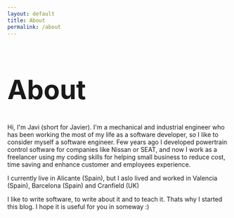 ```yaml
---
layout: default
title: About
permalink: /about
---
```

<style>
  .a1:link {color: #403F3F; text-decoration: none;}
  .a1:visited {color: #403F3F; text-decoration: none;}
  .a1:hover {color: gray; text-decoration: none;}
  .a1:active {color: #403F3F; text-decoration: none;}
  .button1 { border: 2px solid #5189C5; color: #5189C5; padding: 16px 16px; text-align: center; text-decoration: none; display: inline-block;font-size: 16px; transition-duration: 0.4s; cursor: pointer; border-radius:25%/30px; background-color: #F4F4F4}
  .button1:hover {border: 2px solid #5189C5; color: white; padding: 16px 16px; text-align: center; text-decoration: none; display: inline-block;font-size: 16px; transition-duration: 0.4s; cursor: pointer; border-radius:25%/30px; background-color: #5189C5}
  .button2 { border: 2px solid pink; color: pink; padding: 16px 16px; text-align: center; text-decoration: none; display: inline-block;font-size: 16px; transition-duration: 0.4s; cursor: pointer; border-radius:25%/30px; background-color: #F4F4F4}
  .button2:hover {border: 2px solid pink; color: white; padding: 16px 16px; text-align: center; text-decoration: none; display: inline-block;font-size: 16px; transition-duration: 0.4s; cursor: pointer; border-radius:25%/30px; background-color: pink}
</style>
<body>
<h1 style="font-size: 60px"><b>About</b></h1>
<p>Hi, I'm Javi (short for Javier). I'm a mechanical and industrial engineer who has been working the most of my life as a software developer, so I like to consider myself a software engineer. Few years ago I developed powertrain control software for companies like Nissan or SEAT, and now I work as a freelancer using my coding skills for helping small business to reduce cost, time saving and enhance customer and employees experience.</p>
<p>I currently live in Alicante (Spain), but I aslo lived and worked in Valencia (Spain), Barcelona (Spain) and Cranfield (UK)</p>
<p>I like to write software, to write about it and to teach it. Thats why I started this blog. I hope it is useful for you in someway :)</p>
</body>


